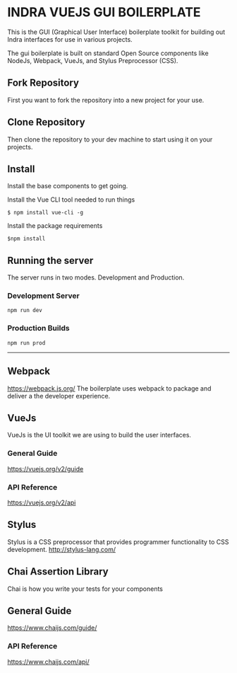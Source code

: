# INDRA VUEJS GUI BOILERPLATE
This is the GUI (Graphical User Interface) boilerplate toolkit for building out Indra interfaces for use in various projects.

The gui boilerplate is built on standard Open Source components like NodeJs, Webpack, VueJs, and Stylus Preprocessor (CSS).

## Fork Repository
First you want to fork the repository into a new project for your use.

## Clone Repository
Then clone the repository to your dev machine to start using it on your projects.

## Install
Install the base components to get going.

Install the Vue CLI tool needed to run things
```
$ npm install vue-cli -g
```

Install the package requirements
```
$npm install
````

## Running the server
The server runs in two modes.  Development and Production.

### Development Server
`npm run dev`

### Production Builds
`npm run prod`

-------

## Webpack
https://webpack.js.org/
The boilerplate uses webpack to package and deliver a the developer experience.

## VueJs
VueJs is the UI toolkit we are using to build the user interfaces.

### General Guide
https://vuejs.org/v2/guide

### API Reference
https://vuejs.org/v2/api

## Stylus
Stylus is a CSS preprocessor that provides programmer functionality to CSS development.
http://stylus-lang.com/

## Chai Assertion Library
Chai is how you write your tests for your components

## General Guide
https://www.chaijs.com/guide/

### API Reference
https://www.chaijs.com/api/
